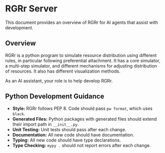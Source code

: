 # RGRr Server

This document provides an overview of RGRr for AI agents that assist with development.

## Overview

RGRr is a python program to simulate resource distribution using different rules, in particular
following preferential attachment. It has a core simulator, a multi-step simulator, and different
mechanisms for adjusting distribution of resources. It also has different visualization methods.

As an AI assistant, your role is to help develop RGRr.

## Python Development Guidance

- **Style:** RGRr follows PEP 8. Code should pass `pw format`, which uses `black`.
- **Generated Files:** Python packages with generated files should extend their import path in
  `__init__.py`.
- **Unit Testing:** Unit tests should pass after each change.
- **Documentation:** All new code should have documentation.
- **Typing:** All new code should have type declarations.
- **Type Checking:** `mypy .` should not report errors after each change.
